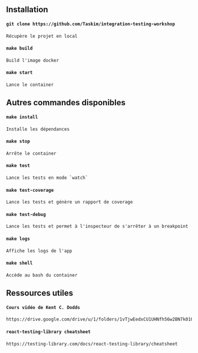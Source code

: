 
## Installation

#### `git clone https://github.com/Taskim/integration-testing-workshop`
    Récupère le projet en local
#### `make build`
    Build l'image docker
#### `make start`
    Lance le container

## Autres commandes disponibles

#### `make install`
    Installe les dépendances
#### `make stop`
    Arrête le container
#### `make test`
    Lance les tests en mode `watch`
#### `make test-coverage`
    Lance les tests et génère un rapport de coverage
#### `make test-debug`
    Lance les tests et permet à l'inspecteur de s'arrêter à un breakpoint
#### `make logs`
    Affiche les logs de l'app
#### `make shell`
    Accède au bash du container


## Ressources utiles

#### `Cours vidéo de Kent C. Dodds`
    https://drive.google.com/drive/u/1/folders/1vTjwEedxCU1UHNfh56w2BN7k010FymST

#### `react-testing-library cheatsheet`
    https://testing-library.com/docs/react-testing-library/cheatsheet